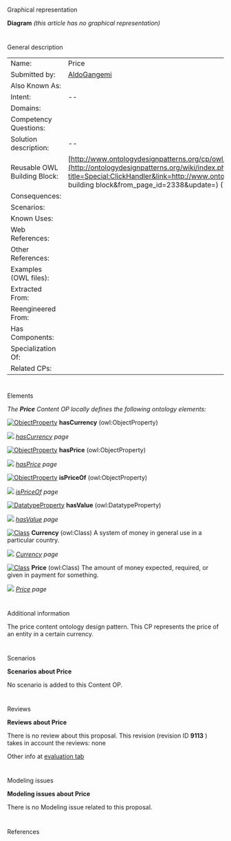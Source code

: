 # 

 Graphical representation



__Diagram__ 
_(this article has no graphical representation)_ 




# 

 General description




|  |  |
| --- | --- |
|  Name:  |  Price  |
|  Submitted by:  | [AldoGangemi](../User/AldoGangemi "User:AldoGangemi")  |
|  Also Known As:  |  |
|  Intent:  |  --  |
|  Domains:  |  |
|  Competency Questions:  |  |
|  Solution description:  |  --  |
|  Reusable OWL Building Block:  | [http://www.ontologydesignpatterns.org/cp/owl/price.owl](http://ontologydesignpatterns.org/wiki/index.php?title=Special:ClickHandler&link=http://www.ontologydesignpatterns.org/cp/owl/price.owl&message=OWL building block&from_page_id=2338&update=)  (757)  |
|  Consequences:  |  |
|  Scenarios:  |  |
|  Known Uses:  |  |
|  Web References:  |  |
|  Other References:  |  |
|  Examples (OWL files):  |  |
|  Extracted From:  |  |
|  Reengineered From:  |  |
|  Has Components:  |  |
|  Specialization Of:  |  |
|  Related CPs:  |  |



  





# 

 Elements



_The
 __Price__ 
 Content OP locally defines the following ontology elements:_ 





[![ObjectProperty](../../../images/thumb/c/c3/ObjectProperty.gif/20px-ObjectProperty.gif)](../Image/ObjectProperty.gif "ObjectProperty")
__hasCurrency__ 
 (owl:ObjectProperty)
 
[![](../../../../../../images/thumb/8/87/ArrowRight.gif/11px-ArrowRight.gif)](../Image/ArrowRight.gif "ArrowRight.gif")
_[hasCurrency](../Submissions/Price/hasCurrency "Submissions:Price/hasCurrency") 
 page_ 



[![ObjectProperty](../../../images/thumb/c/c3/ObjectProperty.gif/20px-ObjectProperty.gif)](../Image/ObjectProperty.gif "ObjectProperty")
__hasPrice__ 
 (owl:ObjectProperty)
 
[![](../../../../../../images/thumb/8/87/ArrowRight.gif/11px-ArrowRight.gif)](../Image/ArrowRight.gif "ArrowRight.gif")
_[hasPrice](../Submissions/Price/hasPrice "Submissions:Price/hasPrice") 
 page_ 



[![ObjectProperty](../../../images/thumb/c/c3/ObjectProperty.gif/20px-ObjectProperty.gif)](../Image/ObjectProperty.gif "ObjectProperty")
__isPriceOf__ 
 (owl:ObjectProperty)
 
[![](../../../../../../images/thumb/8/87/ArrowRight.gif/11px-ArrowRight.gif)](../Image/ArrowRight.gif "ArrowRight.gif")
_[isPriceOf](../Submissions/Price/isPriceOf "Submissions:Price/isPriceOf") 
 page_ 



[![DatatypeProperty](../images/thumb/a/a5/DatatypeProperty.gif/20px-DatatypeProperty.gif)](../Image/DatatypeProperty.gif "DatatypeProperty")
__hasValue__ 
 (owl:DatatypeProperty)
 
[![](../../../../../../images/thumb/8/87/ArrowRight.gif/11px-ArrowRight.gif)](../Image/ArrowRight.gif "ArrowRight.gif")
_[hasValue](../Submissions/Price/hasValue "Submissions:Price/hasValue") 
 page_ 



[![Class](../../images/thumb/2/27/Class.gif/20px-Class.gif)](../Image/Class.gif "Class")
__Currency__ 
 (owl:Class) A system of money in general use in a particular country.
 
[![](../../../../../../images/thumb/8/87/ArrowRight.gif/11px-ArrowRight.gif)](../Image/ArrowRight.gif "ArrowRight.gif")
_[Currency](../Submissions/Price/Currency "Submissions:Price/Currency") 
 page_ 



[![Class](../../images/thumb/2/27/Class.gif/20px-Class.gif)](../Image/Class.gif "Class")
__Price__ 
 (owl:Class) The amount of money expected, required, or given in payment for something.
 
[![](../../../../../../images/thumb/8/87/ArrowRight.gif/11px-ArrowRight.gif)](../Image/ArrowRight.gif "ArrowRight.gif")
_[Price](../Submissions/Price/Price "Submissions:Price/Price") 
 page_ 


# 

 Additional information



 The price content ontology design pattern. This CP represents the price of an entity in a certain currency.
 



# 

 Scenarios




__Scenarios about Price__ 


 No scenario is added to this Content OP.
 




# 

 Reviews




__Reviews about Price__ 


 There is no review about this proposal.
This revision (revision ID
 __9113__ 
 ) takes in account the reviews: none
 



 Other info at
 [evaluation tab](http://ontologydesignpatterns.org/wiki/index.php?title=Submissions:Price&action=evaluation "http://ontologydesignpatterns.org/wiki/index.php?title=Submissions:Price&action=evaluation") 





  





# 

 Modeling issues




__Modeling issues about Price__ 


 There is no Modeling issue related to this proposal.
 




  





# 

 References
